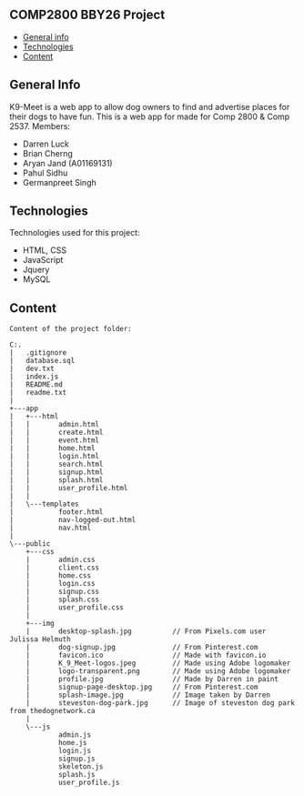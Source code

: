 ## COMP2800 BBY26 Project ##

* [General info](#general-info)
* [Technologies](#technologies)
* [Content](#content)

## General Info
K9-Meet is a web app to allow dog owners to find and advertise places for their dogs to have fun.
This is a web app for made for Comp 2800 & Comp 2537.
Members:
* Darren Luck
* Brian Cherng
* Aryan Jand (A01169131)
* Pahul Sidhu
* Germanpreet Singh

## Technologies
Technologies used for this project:
* HTML, CSS
* JavaScript
* Jquery
* MySQL

## Content
```
Content of the project folder:

C:.
|   .gitignore
|   database.sql
|   dev.txt
|   index.js
|   README.md
|   readme.txt
|   
+---app
|   +---html
|   |       admin.html
|   |       create.html
|   |       event.html
|   |       home.html
|   |       login.html
|   |       search.html
|   |       signup.html
|   |       splash.html
|   |       user_profile.html
|   |       
|   \---templates
|           footer.html
|           nav-logged-out.html
|           nav.html
|                     
\---public
    +---css
    |       admin.css
    |       client.css
    |       home.css
    |       login.css
    |       signup.css
    |       splash.css
    |       user_profile.css
    |       
    +---img
    |       desktop-splash.jpg          // From Pixels.com user Julissa Helmuth
    |       dog-signup.jpg              // From Pinterest.com
    |       favicon.ico                 // Made with favicon.io
    |       K_9_Meet-logos.jpeg         // Made using Adobe logomaker
    |       logo-transparent.png        // Made using Adobe logomaker
    |       profile.jpg                 // Made by Darren in paint
    |       signup-page-desktop.jpg     // From Pinterest.com
    |       splash-image.jpg            // Image taken by Darren
    |       steveston-dog-park.jpg      // Image of steveston dog park from thedognetwork.ca
    |       
    \---js
            admin.js
            home.js
            login.js
            signup.js
            skeleton.js
            splash.js
            user_profile.js
            
```